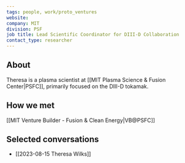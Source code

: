 ```yaml
---
tags: people, work/proto_ventures
website: 
company: MIT
division: PSF
job title: Lead Scientific Coordinator for DIII-D Collaboration
contact_type: researcher
---
```

## About
Theresa is a plasma scientist at [[MIT Plasma Science & Fusion Center|PSFC]], primarily focused on the DIII-D tokamak.
## How we met
[[MIT Venture Builder - Fusion & Clean Energy|VB@PSFC]]
## Selected conversations
- [[2023-08-15 Theresa Wilks]]